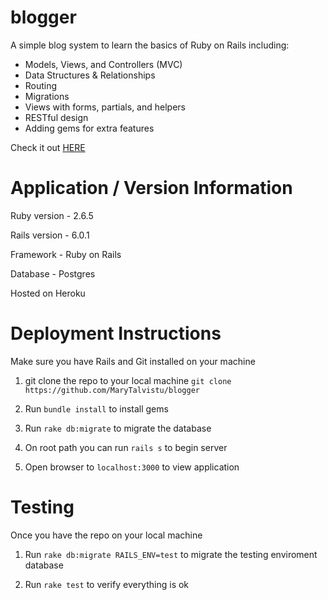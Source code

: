 # blogger
A simple blog system to learn the basics of Ruby on Rails including:

- Models, Views, and Controllers (MVC)
- Data Structures & Relationships
- Routing
- Migrations
- Views with forms, partials, and helpers
- RESTful design
- Adding gems for extra features

Check it out [HERE](https://new-blog-test.herokuapp.com/)

# Application / Version Information

Ruby version - 2.6.5

Rails version - 6.0.1

Framework - Ruby on Rails

Database - Postgres

Hosted on Heroku


# Deployment Instructions

Make sure you have Rails and Git installed on your machine

1. git clone the repo to your local machine `git clone https://github.com/MaryTalvistu/blogger`

2. Run `bundle install` to install gems

3. Run `rake db:migrate` to migrate the database

4. On root path you can run `rails s` to begin server

5. Open browser to `localhost:3000` to view application

# Testing

Once you have the repo on your local machine

1. Run `rake db:migrate RAILS_ENV=test` to migrate the testing enviroment database

2. Run `rake test` to verify everything is ok